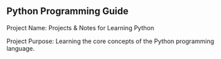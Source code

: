 ## Python Programming Guide 

Project Name: Projects & Notes for Learning Python 

Project Purpose: Learning the core concepts of the Python programming language.
